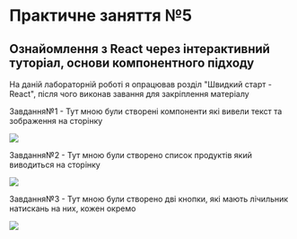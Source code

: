 <h1>Практичне заняття №5</h1>
<h2>Ознайомлення з React через інтерактивний туторіал, основи компонентного підходу</h2>
<p>На даній лабораторній роботі я опрацював розділ "Швидкий старт - React", після чого виконав завання для закріплення матеріалу</p>
<p>Завдання№1 - Тут мною були створені компоненти які вивели текст та зображення на сторінку</p>
<p><image src="screenshots/1.png"/></p>

<p>Завдання№2 - Тут мною були створено список продуктів який виводиться на сторінку</p>

<p><image src="screenshots/2.png"/></p>

<p>Завдання№3 - Тут мною були створено дві кнопки, які мають лічильник натискань на них, кожен окремо</p>

<p><image src="screenshots/3.png"/></p>